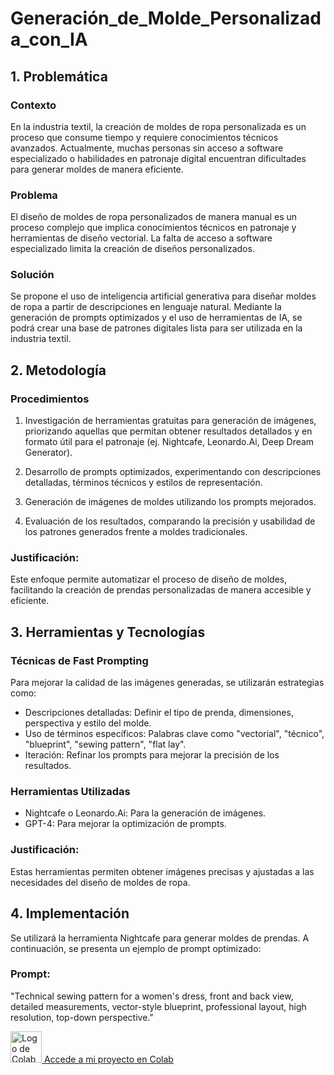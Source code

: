 # Generación_de_Molde_Personalizada_con_IA
## 1. Problemática

### Contexto

En la industria textil, la creación de moldes de ropa personalizada es un proceso que consume tiempo y requiere conocimientos técnicos avanzados. Actualmente, muchas personas sin acceso a software especializado o habilidades en patronaje digital encuentran dificultades para generar moldes de manera eficiente.

### Problema

El diseño de moldes de ropa personalizados de manera manual es un proceso complejo que implica conocimientos técnicos en patronaje y herramientas de diseño vectorial. La falta de acceso a software especializado limita la creación de diseños personalizados.

### Solución

Se propone el uso de inteligencia artificial generativa para diseñar moldes de ropa a partir de descripciones en lenguaje natural. Mediante la generación de prompts optimizados y el uso de herramientas de IA, se podrá crear una base de patrones digitales lista para ser utilizada en la industria textil.

## 2. Metodología

### Procedimientos

1. Investigación de herramientas gratuitas para generación de imágenes, priorizando aquellas que permitan obtener resultados detallados y en formato útil para el patronaje (ej. Nightcafe, Leonardo.Ai, Deep Dream Generator).

2. Desarrollo de prompts optimizados, experimentando con descripciones detalladas, términos técnicos y estilos de representación.

3. Generación de imágenes de moldes utilizando los prompts mejorados.

4. Evaluación de los resultados, comparando la precisión y usabilidad de los patrones generados frente a moldes tradicionales.

### Justificación: 
Este enfoque permite automatizar el proceso de diseño de moldes, facilitando la creación de prendas personalizadas de manera accesible y eficiente.

## 3. Herramientas y Tecnologías

### Técnicas de Fast Prompting

Para mejorar la calidad de las imágenes generadas, se utilizarán estrategias como:
* Descripciones detalladas: Definir el tipo de prenda, dimensiones, perspectiva y estilo del molde.
* Uso de términos específicos: Palabras clave como "vectorial", "técnico", "blueprint", "sewing pattern", "flat lay".
* Iteración: Refinar los prompts para mejorar la precisión de los resultados.

### Herramientas Utilizadas

* Nightcafe o Leonardo.Ai: Para la generación de imágenes.
* GPT-4: Para mejorar la optimización de prompts.

### Justificación:
Estas herramientas permiten obtener imágenes precisas y ajustadas a las necesidades del diseño de moldes de ropa.

## 4. Implementación

Se utilizará la herramienta Nightcafe para generar moldes de prendas. A continuación, se presenta un ejemplo de prompt optimizado:

### Prompt:

"Technical sewing pattern for a women's dress, front and back view, detailed measurements, vector-style blueprint, professional layout, high resolution, top-down perspective."

<a href="https://colab.research.google.com/drive/EnlaceAqui">
  <img src="https://upload.wikimedia.org/wikipedia/commons/d/d0/Google_Colab_Logo.svg" alt="Logo de Colab" width="50">
  Accede a mi proyecto en Colab
</a>




